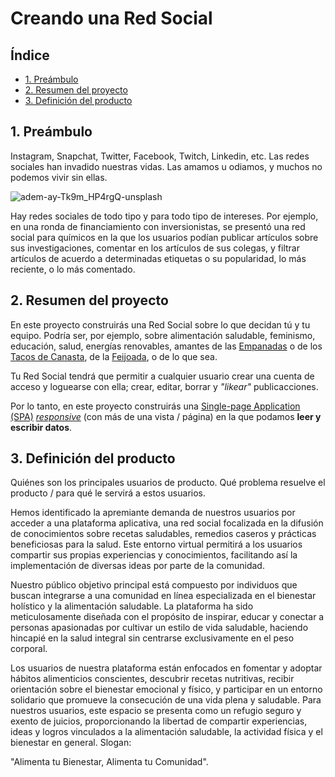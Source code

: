 # Creando una Red Social

## Índice

* [1. Preámbulo](#1-preámbulo)
* [2. Resumen del proyecto](#2-resumen-del-proyecto)
* [3. Definición del producto](#3-definicion-del-producto)


## 1. Preámbulo

Instagram, Snapchat, Twitter, Facebook, Twitch, Linkedin, etc. Las redes
sociales han invadido nuestras vidas. Las amamos u odiamos, y muchos no podemos
vivir sin ellas.

![adem-ay-Tk9m_HP4rgQ-unsplash](https://user-images.githubusercontent.com/110297/135544666-4efa54f1-4ff6-4c4c-b398-6df04ef56117.jpg)

Hay redes sociales de todo tipo y para todo tipo de intereses. Por ejemplo,
en una ronda de financiamiento con inversionistas, se presentó una red social
para químicos en la que los usuarios podían publicar artículos sobre sus
investigaciones, comentar en los artículos de sus colegas, y filtrar artículos
de acuerdo a determinadas etiquetas o su popularidad, lo más reciente, o lo
más comentado.


## 2. Resumen del proyecto

En este proyecto construirás una Red Social sobre lo que decidan tú y tu equipo.
Podría ser, por ejemplo, sobre alimentación saludable, feminismo, educación,
salud, energías renovables, amantes de las [Empanadas](https://es.wikipedia.org/wiki/Empanada)
o de los [Tacos de Canasta](https://es.wikipedia.org/wiki/Taco),
de la [Feijoada](https://es.wikipedia.org/wiki/Feijoada), o de lo que sea.

Tu Red Social tendrá que permitir a cualquier usuario crear una cuenta de acceso
y loguearse con ella; crear, editar, borrar y _"likear"_ publicacciones.

Por lo tanto, en este proyecto construirás una
[Single-page Application (SPA)](https://es.wikipedia.org/wiki/Single-page_application)
[_responsive_](https://curriculum.laboratoria.la/es/topics/css/02-responsive) (con más de una vista / página)
en la que podamos **leer y escribir datos**.


## 3. Definición del producto

Quiénes son los principales usuarios de producto.
Qué problema resuelve el producto / para qué le servirá a estos usuarios.

Hemos identificado la apremiante demanda de nuestros usuarios por acceder a una plataforma aplicativa, una red social focalizada en la difusión de conocimientos sobre recetas saludables, remedios caseros y prácticas beneficiosas para la salud. Este entorno virtual permitirá a los usuarios compartir sus propias experiencias y conocimientos, facilitando así la implementación de diversas ideas por parte de la comunidad.

Nuestro público objetivo principal está compuesto por individuos que buscan integrarse a una comunidad en línea especializada en el bienestar holístico y la alimentación saludable. La plataforma ha sido meticulosamente diseñada con el propósito de inspirar, educar y conectar a personas apasionadas por cultivar un estilo de vida saludable, haciendo hincapié en la salud integral sin centrarse exclusivamente en el peso corporal.

Los usuarios de nuestra plataforma están enfocados en fomentar y adoptar hábitos alimenticios conscientes, descubrir recetas nutritivas, recibir orientación sobre el bienestar emocional y físico, y participar en un entorno solidario que promueve la consecución de una vida plena y saludable. Para nuestros usuarios, este espacio se presenta como un refugio seguro y exento de juicios, proporcionando la libertad de compartir experiencias, ideas y logros vinculados a la alimentación saludable, la actividad física y el bienestar en general.
Slogan:

"Alimenta tu Bienestar, Alimenta tu Comunidad".